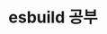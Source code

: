 ---
layout: post
title: esbuild 공부
description: esbuild는 왜 빠른가
categories: Web
tags: [Programming, Web]
---